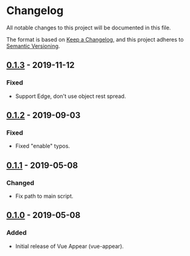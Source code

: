# Changelog
All notable changes to this project will be documented in this file.

The format is based on [Keep a Changelog](https://keepachangelog.com/en/1.0.0/),
and this project adheres to [Semantic Versioning](https://semver.org/spec/v2.0.0.html).

<!-- ## [Unreleased] -->

## [0.1.3] - 2019-11-12
### Fixed
- Support Edge, don't use object rest spread.

## [0.1.2] - 2019-09-03
### Fixed
- Fixed "enable" typos.

## [0.1.1] - 2019-05-08
### Changed
- Fix path to main script.

## [0.1.0] - 2019-05-08
### Added
- Initial release of Vue Appear (vue-appear).

[Unreleased]: https://github.com/dinoperovic/vue-appear/compare/v0.1.3...HEAD
[0.1.3]: https://github.com/dinoperovic/vue-appear/compare/v0.1.2...v0.1.3
[0.1.2]: https://github.com/dinoperovic/vue-appear/compare/v0.1.1...v0.1.2
[0.1.1]: https://github.com/dinoperovic/vue-appear/compare/v0.1.0...v0.1.1
[0.1.0]: https://github.com/dinoperovic/vue-appear/releases/tag/v0.1.0
